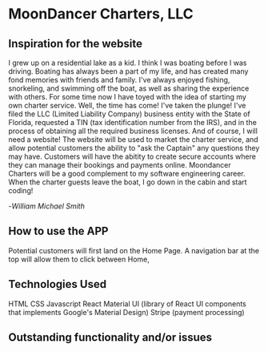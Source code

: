 # MoonDancer Charters, LLC 

## Inspiration for the website

I grew up on a residential lake as a kid. I think I was boating before I was driving. Boating has always been a part of my life, and has created many fond memories with friends and family. I've always enjoyed fishing, snorkeling, and swimming off the boat, as well as sharing the experience with others. For some time now I have toyed with the idea of starting my own charter service. Well, the time has come! I've taken the plunge! I've filed the LLC (Limited Liability Company) business entity with the State of Florida, requested a TIN (tax identification number from the IRS), and in the process of obtaining all the required business licenses. And of course, I will need a website! The website will be used to market the charter service, and allow potential customers the ability to "ask the Captain" any questions they may have. Customers will have the abitity to create secure accounts where they can manage their bookings and payments online. Moondancer Charters will be a good complement to my software engineering career. When the charter guests leave the boat, I go down in the cabin and start coding! 

-*William Michael Smith*


## How to use the APP

Potential customers will first land on the Home Page. A navigation bar at the top will allow them to click between Home,


## Technologies Used
HTML
CSS
Javascript
React
Material UI (library of React UI components that implements Google's Material Design)
Stripe (payment processing)




## Outstanding functionality and/or issues 
